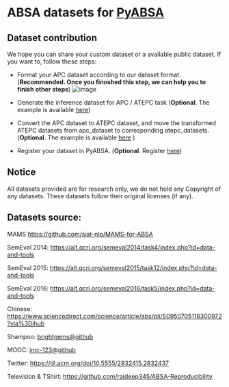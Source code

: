 # ABSA datasets for [PyABSA](https://github.com/yangheng95/PyABSA)

## Dataset contribution

We hope you can share your custom dataset or a available public dataset. If you want to, follow these steps:

- Format your APC dataset according to our dataset format. (**Recommended. Once you finoshed this step, we can help you to finish other steps**)
![image](https://user-images.githubusercontent.com/51735130/136219441-c3e9b4e2-6e31-4d32-b6c3-a66788b179f6.png)


- Generate the inference dataset for APC / ATEPC task (**Optional**. The example is available [here](https://github.com/yangheng95/PyABSA/blob/release/demos/aspect_polarity_classification/generate_inference_set.py))
- Convert the APC dataset to ATEPC dataset, and move the transformed ATEPC datasets from apc_dataset to corresponding atepc_datasets. (**Optional**. The example is available [here](https://github.com/yangheng95/PyABSA/blob/release/demos/aspect_term_extraction/convert_apc_set_to_atepc_set.py) )
- Register your dataset in PyABSA. (**Optional**. Register [here](https://github.com/yangheng95/PyABSA/blob/3238f319f6ee4938d728ed6ae61eb98b4753311a/pyabsa/functional/dataset/dataset_manager.py#L32))


## Notice

All datasets provided are for research only, we do not hold any Copyright of any datasets. These datasets follow their original licenses (if any).

## Datasets source:

MAMS https://github.com/siat-nlp/MAMS-for-ABSA

SemEval 2014: https://alt.qcri.org/semeval2014/task4/index.php?id=data-and-tools

SemEval 2015: https://alt.qcri.org/semeval2015/task12/index.php?id=data-and-tools

SemEval 2016: https://alt.qcri.org/semeval2016/task5/index.php?id=data-and-tools

Chinese: https://www.sciencedirect.com/science/article/abs/pii/S0950705118300972?via%3Dihub

Shampoo: [brightgems@github](https://github.com/brightgems/ABSADatasets)

MOOC: [jmc-123@github](https://github.com/jmc-123/ABSADatasets)

Twitter: https://dl.acm.org/doi/10.5555/2832415.2832437

Television & TShirt: https://github.com/rajdeep345/ABSA-Reproducibility
